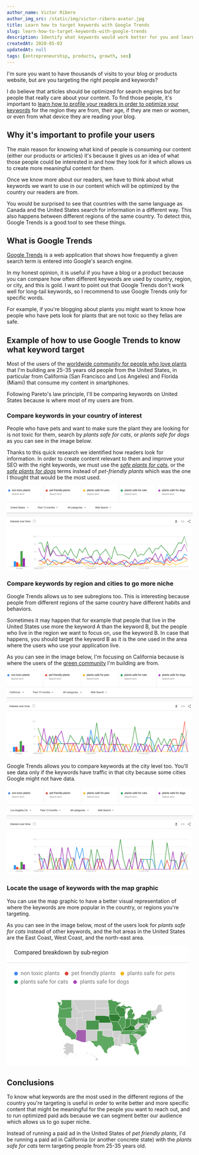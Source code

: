 ```yaml
---
author_name: Victor Ribero
author_img_src: /static/img/victor-ribero-avatar.jpg
title: Learn how to target keywords with Google Trends
slug: learn-how-to-target-keywords-with-google-trends
description: Identify what keywords would work better for you and learn how to segment your users with Google Trends by examples
createdAt: 2020-05-03
updatedAt: null
tags: [entrepreneurship, products, growth, seo]
---
```


I'm sure you want to have thousands of visits to your blog or products website, but are you targeting the right people and keywords?

I do believe that articles should be optimized for search engines but for people that really care about your content. To find those people, it's important to [learn how to profile your readers in order to optimize your keywords](https://www.elrincondevictor.com/blog/improve-your-community-or-blog-seo-and-ux-with-metrics/) for the region they are from, their age, if they are men or women, or even from what device they are reading your blog.

## Why it's important to profile your users

The main reason for knowing what kind of people is consuming our content (either our products or articles) it's because it gives us an idea of what those people could be interested in and how they look for it which allows us to create more meaningful content for them.

Once we know more about our readers, we have to think about what keywords we want to use in our content which will be optimized by the country our readers are from.

You would be surprised to see that countries with the same language as Canada and the United States search for information in a different way. This also happens between different regions of the same country. To detect this, Google Trends is a good tool to see these things.

## What is Google Trends

[Google Trends](https://trends.google.com/trends/) is a web application that shows how frequently a given search term is entered into Google's search engine.

In my honest opinion, it is useful if you have a blog or a product because you can compare how often different keywords are used by country, region, or city, and this is gold. I want to point out that Google Trends don't work well for long-tail keywords, so I recommend to use Google Trends only for specific words.

For example, if you're blogging about plants you might want to know how people who have pets look for plants that are not toxic so they fellas are safe.

## Example of how to use Google Trends to know what keyword target

Most of the users of the [worldwide community for people who love plants](https://www.chooseyourplant.com) that I'm building are 25-35 years old people from the United States, in particular from California (San Francisco and Los Angeles) and Florida (Miami) that consume my content in smartphones.

Following Pareto's law principle, I'll be comparing keywords on United States because is where most of my users are from.

### Compare keywords in your country of interest

People who have pets and want to make sure the plant they are looking for is not toxic for them, search by *plants safe for cats*, or *plants safe for dogs* as you can see in the image below.

Thanks to this quick research we identified how readers look for information. In order to create content relevant to them and improve your SEO with the right keywords, we must use the *[safe plants for cats](https://www.chooseyourplant.com/plants/plants-safe-for-cats-and-for-dogs)*, or the *[safe plants for dogs](https://www.chooseyourplant.com/plants/plants-safe-for-cats-and-for-dogs)* terms instead of *pet-friendly plants* which was the one I thought that would be the most used.

![A graphic that compares the number of people who search by "non-toxic plants", "pet-friendly plants", "plants safe for pets", "plants safe for cats", and "plants safe for dogs". The search term "plants safe for cats" is the obvious winner](/static/img/learn-how-to-target-keywords-with-google-trends-1.png)

### Compare keywords by region and cities to go more niche

Google Trends allows us to see subregions too. This is interesting because people from different regions of the same country have different habits and behaviors.

Sometimes it may happen that for example that people that live in the United States use more the keyword A than the keyword B, but the people who live in the region we want to focus on, use the keyword B. In case that happens, you should target the keyword B as it is the one used in the area where the users who use your application live.

As you can see in the image below, I'm focusing on California because is where the users of the [green community](https://www.chooseyourplant.com/) I'm building are from.

<!-- image that shows the volume of searches by California -->
![A graphic that compares the number of people in California who search by "non-toxic plants", "pet-friendly plants", "plants safe for pets", "plants safe for cats", and "plants safe for dogs". The search term "plants safe for cats" is the obvious winner](/static/img/learn-how-to-target-keywords-with-google-trends-2.png)

Google Trends allows you to compare keywords at the city level too. You'll see data only if the keywords have traffic in that city because some cities Google might not have data.

<!-- image that shows the volume of searches by Los Angeles -->
![A graphic that compares the number of people in Los angeles, California who search by "non-toxic plants", "pet-friendly plants", "plants safe for pets", "plants safe for cats", and "plants safe for dogs". The search term "plants safe for cats" is the obvious winner](/static/img/learn-how-to-target-keywords-with-google-trends-3.png)


### Locate the usage of keywords with the map graphic

You can use the map graphic to have a better visual representation of where the keywords are more popular in the country, or regions you're targeting.

As you can see in the image below, most of the users look for *plants safe for cats* instead of other keywords, and the hot areas in the United States are the East Coast, West Coast, and the north-east area. 


<!-- image that shows the volume of searches in United States MAP -->
![A map of the United States divided by states showing which keyword is the most used of "non-toxic plants", "pet-friendly plants", "plants safe for pets", "plants safe for cats", and "plants safe for dogs". The East Coast, West Coast, and the north-east area are the regions with more people using the search term "plants safe for cats"](/static/img/learn-how-to-target-keywords-with-google-trends-4.png)

## Conclusions

To know what keywords are the most used in the different regions of the country you're targeting is useful in order to write better and more specific content that might be meaningful for the people you want to reach out, and to run optimized paid ads because we can segment better our audience which allows us to go super niche.

Instead of running a paid ad in the United States of *pet friendly plants*, I'd be running a paid ad in California (or another concrete state) with the *plants safe for cats* term targeting people from 25-35 years old.

